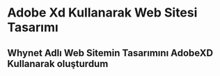 # Adobe Xd Kullanarak Web Sitesi Tasarımı
## Whynet Adlı Web Sitemin Tasarımını AdobeXD Kullanarak oluşturdum
